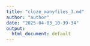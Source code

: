 ```yaml
---
title: "cloze_manyfiles_3.md"
author: "author"
date: "2025-04-03_10-39-34"
output:
  html_document: default
---
```


